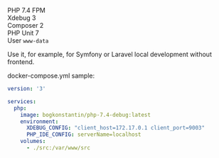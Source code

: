 PHP 7.4 FPM  
Xdebug 3  
Composer 2  
PHP Unit 7  
User `www-data`

Use it, for example, for Symfony or Laravel local development without frontend.

docker-compose.yml sample:
```yaml
version: '3'

services:
  php:
    image: bogkonstantin/php-7.4-debug:latest
    environment:
      XDEBUG_CONFIG: "client_host=172.17.0.1 client_port=9003"
      PHP_IDE_CONFIG: serverName=localhost
    volumes:
      - ./src:/var/www/src
```
